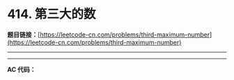 # 414. 第三大的数

**题目链接：**[https://leetcode-cn.com/problems/third-maximum-number](https://leetcode-cn.com/problems/third-maximum-number)

---

<Cards card="leetcode_414_third-maximum-number"></Cards>

---

**AC 代码：**

```java

```